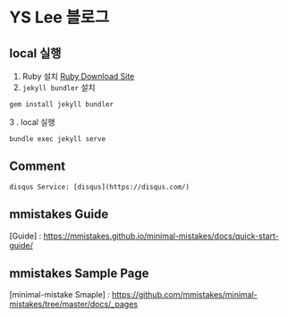 # YS Lee 블로그
## local 실행
1. Ruby 설치 
[Ruby Download Site](https://www.ruby-lang.org/en/downloads/)
2. `jekyll bundler` 설치
````
gem install jekyll bundler
````
3 . local 실행
````
bundle exec jekyll serve
````
## Comment
```` 
disqus Service: [disqus](https://disqus.com/)
````
## mmistakes Guide
[Guide] : <https://mmistakes.github.io/minimal-mistakes/docs/quick-start-guide/>

## mmistakes Sample Page
[minimal-mistake Smaple] : <https://github.com/mmistakes/minimal-mistakes/tree/master/docs/_pages>